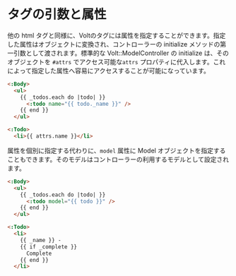 # タグの引数と属性

他の html タグと同様に、Voltのタグには属性を指定することができます。指定した属性はオブジェクトに変換され、コントローラーの initialize メソッドの第一引数として渡されます。標準的な Volt::ModelController の initialize は、そのオブジェクトを ```#attrs``` でアクセス可能な```attrs``` プロパティに代入します。これによって指定した属性へ容易にアクセスすることが可能になっています。

```html
<:Body>
  <ul>
    {{ _todos.each do |todo| }}
      <:todo name="{{ todo._name }}" />
    {{ end }}
  </ul>

<:Todo>
  <li>{{ attrs.name }}</li>
```

属性を個別に指定する代わりに、```model``` 属性に Model オブジェクトを指定することもできます。そのモデルはコントローラーの利用するモデルとして設定されます。

```html
<:Body>
  <ul>
    {{ _todos.each do |todo| }}
      <:todo model="{{ todo }}" />
    {{ end }}
  </ul>

<:Todo>
  <li>
    {{ _name }} -
    {{ if _complete }}
      Complete
    {{ end }}
  </li>
```
